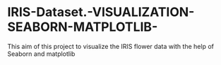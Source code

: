 # IRIS-Dataset.-VISUALIZATION-SEABORN-MATPLOTLIB-
This aim of this project to visualize the IRIS flower data with the help of Seaborn and matplotlib
